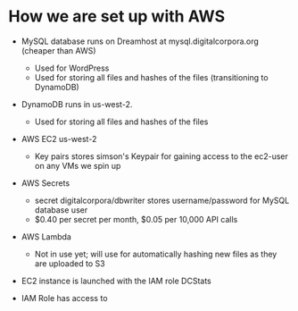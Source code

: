 How we are set up with AWS
==========================

* MySQL database runs on Dreamhost at mysql.digitalcorpora.org (cheaper than AWS)
  - Used for WordPress
  - Used for storing all files and hashes of the files (transitioning to DynamoDB)
* DynamoDB runs in us-west-2.
  - Used for storing all files and hashes of the files
* AWS EC2 us-west-2
  - Key pairs stores simson's Keypair for gaining access to the ec2-user on any VMs we spin up
* AWS Secrets
  - secret digitalcorpora/dbwriter stores username/password for MySQL database user
  - $0.40 per secret per month, $0.05 per 10,000 API calls
* AWS Lambda
  - Not in use yet; will use for automatically hashing new files as they are uploaded to S3

* EC2 instance is launched with the IAM role DCStats
* IAM Role has access to
